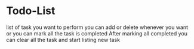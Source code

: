 # Todo-List
list of task you want to perform  you can add or  delete whenever you want 
or you can mark all the task is completed 
After marking all completed you can clear all the task and start listing new task 
